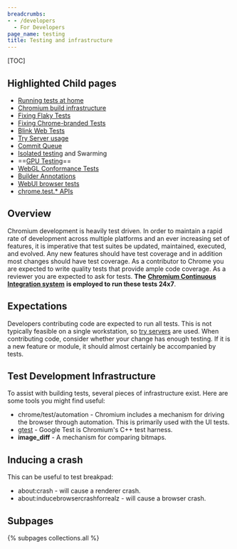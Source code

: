 ```yaml
---
breadcrumbs:
- - /developers
  - For Developers
page_name: testing
title: Testing and infrastructure
---
```


[TOC]

## Highlighted Child pages

*   [Running tests at home](/developers/testing/running-tests)
*   [Chromium build
            infrastructure](/developers/testing/chromium-build-infrastructure)
*   [Fixing Flaky Tests](/developers/testing/fixing-flaky-tests)
*   [Fixing Chrome-branded Tests](/developers/testing/fixing-branded-tests)
*   [Blink Web Tests](/developers/testing/webkit-layout-tests)
*   [Try Server usage](/developers/testing/try-server-usage)
*   [Commit Queue](/developers/testing/commit-queue)
*   [Isolated testing](/developers/testing/isolated-testing) and
            Swarming
*   ==[GPU Testing](/developers/testing/gpu-testing)==
*   [WebGL Conformance
            Tests](/developers/testing/webgl-conformance-tests)
*   [Builder Annotations](/system/errors/NodeNotFound)
*   [WebUI browser tests](/Home/domui-testing/webui-browser_tests)
*   [chrome.test.\* APIs](/developers/testing/chrome-test-apis)

## Overview

Chromium development is heavily test driven. In order to maintain a rapid rate
of development across multiple platforms and an ever increasing set of features,
it is imperative that test suites be updated, maintained, executed, and evolved.
Any new features should have test coverage and in addition most changes should
have test coverage. As a contributor to Chrome you are expected to write quality
tests that provide ample code coverage. As a reviewer you are expected to ask
for tests. **The** [**Chromium Continuous Integration
system**](/developers/testing/chromium-build-infrastructure) **is employed to
run these tests 24x7**.

## Expectations

Developers contributing code are expected to run all tests. This is not
typically feasible on a single workstation, so [try
servers](/developers/testing/try-server-usage) are used. When contributing code,
consider whether your change has enough testing. If it is a new feature or
module, it should almost certainly be accompanied by tests.

## Test Development Infrastructure

To assist with building tests, several pieces of infrastructure exist. Here are
some tools you might find useful:

*   chrome/test/automation - Chromium includes a mechanism for driving
            the browser through automation. This is primarily used with the UI
            tests.
*   [gtest](http://code.google.com/p/googletest/) - Google Test is
            Chromium's C++ test harness.
*   **image_diff** - A mechanism for comparing bitmaps.

## Inducing a crash

This can be useful to test breakpad:

*   about:crash - will cause a renderer crash.
*   about:inducebrowsercrashforrealz - will cause a browser crash.

## Subpages

{% subpages collections.all %}
